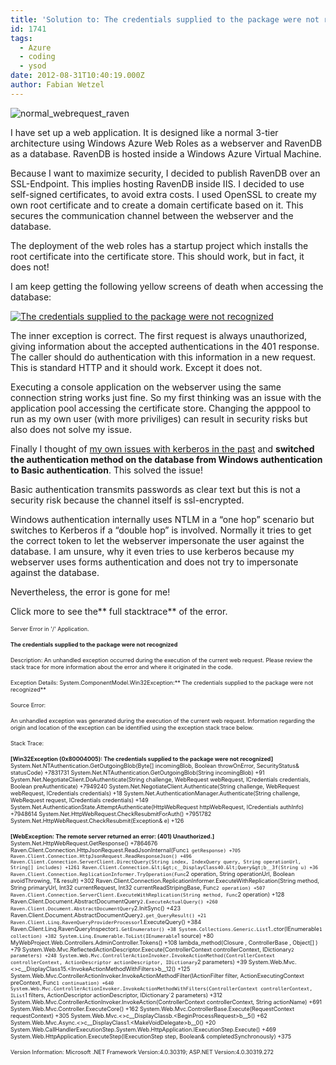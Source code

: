 ```yaml
---
title: 'Solution to: The credentials supplied to the package were not recognized'
id: 1741
tags:
  - Azure
  - coding
  - ysod
date: 2012-08-31T10:40:19.000Z
author: Fabian Wetzel
---
```


![normal_webrequest_raven](https://az275061.vo.msecnd.net/blogmedia/2012/08/normal_webrequest_raven.png "normal_webrequest_raven")

I have set up a web application. It is designed like a normal 3-tier architecture using Windows Azure Web Roles as a webserver and RavenDB as a database. RavenDB is hosted inside a Windows Azure Virtual Machine.

Because I want to maximize security, I decided to publish RavenDB over an SSL-Endpoint. This implies hosting RavenDB inside IIS. I decided to use self-signed certificates, to avoid extra costs. I used OpenSSL to create my own root certificate and to create a domain certificate based on it. This secures the communication channel between the webserver and the database.

The deployment of the web roles has a startup project which installs the root certificate into the certificate store. This should work, but in fact, it does not!

I am keep getting the following yellow screens of death when accessing the database:

[![The credentials supplied to the package were not recognized](https://az275061.vo.msecnd.net/blogmedia/2012/08/TheCredentialsSuppliedToThePackageWereNotRecognized_thumb.png "The credentials supplied to the package were not recognized")](https://az275061.vo.msecnd.net/blogmedia/2012/08/TheCredentialsSuppliedToThePackageWereNotRecognized.png)

The inner exception is correct. The first request is always unauthorized, giving information about the accepted authentications in the 401 response. The caller should do authentication with this information in a new request. This is standard HTTP and it should work. Except it does not.

Executing a console application on the webserver using the same connection string works just fine. So my first thinking was an issue with the application pool accessing the certificate store. Changing the apppool to run as my own user (with more priviliges) can result in security risks but also does not solve my issue.

Finally I thought of [my own issues with kerberos in the past](https://fabse.net/blog/2009/04/24/kerberos-der-drei-kpfige-hllenhund/) and **switched the authentication method on the database from Windows authentication to Basic authentication**. This solved the issue!

Basic authentication transmits passwords as clear text but this is not a security risk because the channel itself is ssl-encrypted.

Windows authentication internally uses NTLM in a “one hop” scenario but switches to Kerberos if a “double hop” is involved. Normally it tries to get the correct token to let the webserver impersonate the user against the database. I am unsure, why it even tries to use kerberos because my webserver uses forms authentication and does not try to impersonate against the database.

Nevertheless, the error is gone for me!

Click more to see the** full stacktrace** of the error.

<!--more-->

<span style="font-size: xx-small;">Server Error in '/' Application.</span>

<span style="font-size: xx-small;">**The credentials supplied to the package were not recognized**</span>

<span style="font-size: xx-small;">Description: An unhandled exception occurred during the execution of the current web request. Please review the stack trace for more information about the error and where it originated in the code.</span>

<span style="font-size: xx-small;">Exception Details: System.ComponentModel.Win32Exception:** The credentials supplied to the package were not recognized**</span>

<span style="font-size: xx-small;">Source Error:</span>

<span style="font-size: xx-small;">An unhandled exception was generated during the execution of the current web request. Information regarding the origin and location of the exception can be identified using the exception stack trace below.</span>

<span style="font-size: xx-small;">Stack Trace:</span>

<span style="font-size: xx-small;">**[Win32Exception (0x80004005): The credentials supplied to the package were not recognized]**
System.Net.NTAuthentication.GetOutgoingBlob(Byte[] incomingBlob, Boolean throwOnError, SecurityStatus&amp; statusCode) +7831731
System.Net.NTAuthentication.GetOutgoingBlob(String incomingBlob) +91
System.Net.NegotiateClient.DoAuthenticate(String challenge, WebRequest webRequest, ICredentials credentials, Boolean preAuthenticate) +7949240
System.Net.NegotiateClient.Authenticate(String challenge, WebRequest webRequest, ICredentials credentials) +18
System.Net.AuthenticationManager.Authenticate(String challenge, WebRequest request, ICredentials credentials) +149
System.Net.AuthenticationState.AttemptAuthenticate(HttpWebRequest httpWebRequest, ICredentials authInfo) +7948614
System.Net.HttpWebRequest.CheckResubmitForAuth() +7951782
System.Net.HttpWebRequest.CheckResubmit(Exception&amp; e) +126</span>

<span style="font-size: xx-small;">**[WebException: The remote server returned an error: (401) Unauthorized.]**
System.Net.HttpWebRequest.GetResponse() +7864676
Raven.Client.Connection.HttpJsonRequest.ReadJsonInternal(Func`1 getResponse) +705
Raven.Client.Connection.HttpJsonRequest.ReadResponseJson() +496
Raven.Client.Connection.ServerClient.DirectQuery(String index, IndexQuery query, String operationUrl, String[] includes) +1261
Raven.Client.Connection.&lt;&gt;c__DisplayClass40.&lt;Query&gt;b__3f(String u) +36
Raven.Client.Connection.ReplicationInformer.TryOperation(Func`2 operation, String operationUrl, Boolean avoidThrowing, T&amp; result) +302
Raven.Client.Connection.ReplicationInformer.ExecuteWithReplication(String method, String primaryUrl, Int32 currentRequest, Int32 currentReadStripingBase, Func`2 operation) +507
Raven.Client.Connection.ServerClient.ExecuteWithReplication(String method, Func`2 operation) +128
Raven.Client.Document.AbstractDocumentQuery`2.ExecuteActualQuery() +260
Raven.Client.Document.AbstractDocumentQuery`2.InitSync() +423
Raven.Client.Document.AbstractDocumentQuery`2.get_QueryResult() +21
Raven.Client.Linq.RavenQueryProviderProcessor`1.ExecuteQuery() +384
Raven.Client.Linq.RavenQueryInspector`1.GetEnumerator() +38
System.Collections.Generic.List`1..ctor(IEnumerable`1 collection) +382
System.Linq.Enumerable.ToList(IEnumerable`1 source) +80
MyWebProject.Web.Controllers.AdminController.Tokens() +108
lambda_method(Closure , ControllerBase , Object[] ) +79
System.Web.Mvc.ReflectedActionDescriptor.Execute(ControllerContext controllerContext, IDictionary`2 parameters) +248
System.Web.Mvc.ControllerActionInvoker.InvokeActionMethod(ControllerContext controllerContext, ActionDescriptor actionDescriptor, IDictionary`2 parameters) +39
System.Web.Mvc.&lt;&gt;c__DisplayClass15.&lt;InvokeActionMethodWithFilters&gt;b__12() +125
System.Web.Mvc.ControllerActionInvoker.InvokeActionMethodFilter(IActionFilter filter, ActionExecutingContext preContext, Func`1 continuation) +640
System.Web.Mvc.ControllerActionInvoker.InvokeActionMethodWithFilters(ControllerContext controllerContext, IList`1 filters, ActionDescriptor actionDescriptor, IDictionary`2 parameters) +312
System.Web.Mvc.ControllerActionInvoker.InvokeAction(ControllerContext controllerContext, String actionName) +691
System.Web.Mvc.Controller.ExecuteCore() +162
System.Web.Mvc.ControllerBase.Execute(RequestContext requestContext) +305
System.Web.Mvc.&lt;&gt;c__DisplayClassb.&lt;BeginProcessRequest&gt;b__5() +62
System.Web.Mvc.Async.&lt;&gt;c__DisplayClass1.&lt;MakeVoidDelegate&gt;b__0() +20
System.Web.CallHandlerExecutionStep.System.Web.HttpApplication.IExecutionStep.Execute() +469
System.Web.HttpApplication.ExecuteStep(IExecutionStep step, Boolean&amp; completedSynchronously) +375</span>

<span style="font-size: xx-small;">Version Information: Microsoft .NET Framework Version:4.0.30319; ASP.NET Version:4.0.30319.272</span>

